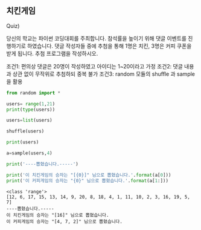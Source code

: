 ## 치킨게임

Quiz)

당신의 학교는 파이썬 코딩대회를 주최합니다.
참석률을 높이기 위해 댓글 이벤트를 진행하기로 하였습니다.
댓글 작성자들 중에 추첨을 통해 1명은 치킨, 3명은 커피 쿠폰을 받게 됩니다.
추첨 프로그램을 작성하시오.

조건1: 편의상 댓글은 20명이 작성하였고 아이디는 1~20이라고 가정
조건2: 댓글 내용과 상관 없이 무작위로 추첨하되 중복 불가
조건3: random 모듈의 shuffle 과 sample을 활용


```python
from random import *

users= range(1,21)
print(type(users))

users=list(users)

shuffle(users)

print(users)

a=sample(users,4)

print('----뽑혔습니다.-----')

print('이 치킨게임의 승자는 "[{0}]" 님으로 뽑혔습니다.'.format(a[0]))
print('이 커피게임의 승자는 "{0}" 님으로 뽑혔습니다.'.format(a[1:]))
```

    <class 'range'>
    [12, 6, 17, 15, 13, 14, 9, 20, 8, 18, 4, 1, 11, 10, 2, 3, 16, 19, 5, 7]
    ----뽑혔습니다.-----
    이 치킨게임의 승자는 "[16]" 님으로 뽑혔습니다.
    이 커피게임의 승자는 "[4, 7, 2]" 님으로 뽑혔습니다.
    


```python

```

